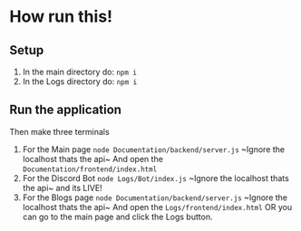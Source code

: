 # How run this!
## Setup 
1. In the main directory do: 
`npm i`
2. In the Logs directory do:
`npm i`

## Run the application

 Then make three terminals
1. For the Main page
 `node Documentation/backend/server.js` ~Ignore the localhost thats the api~
And open the  `Documentation/frontend/index.html`
2. For the Discord Bot
`node Logs/Bot/index.js` ~Ignore the localhost thats the api~
and its LIVE!
3. For the Blogs page
`node Documentation/backend/server.js` ~Ignore the localhost thats the api~
And open the  `Logs/frontend/index.html`
 OR 
you can go to the main page and click the Logs button.
